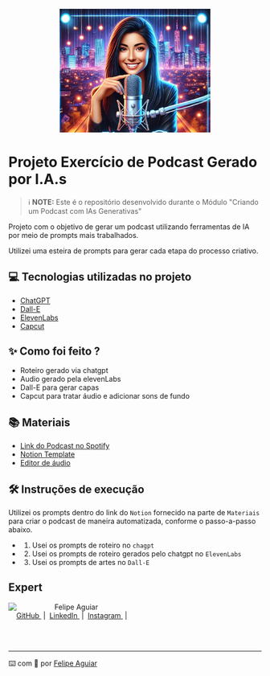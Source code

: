 <p align="center">
<img 
    src="./assets/Capa podcast 1.png"
    width="300"
/>
</p>

# Projeto Exercício de Podcast Gerado por I.A.s


 > ℹ️ **NOTE:** Este é o repositório desenvolvido durante o Módulo "Criando um Podcast com IAs Generativas" 

Projeto com o objetivo de gerar um podcast utilizando ferramentas de IA por meio de prompts mais trabalhados.

Utilizei uma esteira de prompts para gerar cada etapa do processo criativo.

## 💻 Tecnologias utilizadas no projeto

- [ChatGPT](https://chat.openai.com/) 
- [Dall-E](https://chatgpt.com/g/g-2fkFE8rbu-dall-e)
- [ElevenLabs](https://beta.elevenlabs.io/)
- [Capcut](https://www.capcut.com/pt-br/)

## ✨ Como foi feito ?

- Roteiro gerado via chatgpt
- Audio gerado pela elevenLabs
- Dall-E para gerar capas
- Capcut para tratar áudio e adicionar sons de fundo

## 📚 Materiais

- [Link do Podcast no Spotify](https://open.spotify.com/episode/6lKac8i5olNqN7jT2Z25LU?si=VaCrelWoQiCUzdjdTNSAkA)
- [Notion Template](https://www.notion.so/PAS-Podcast-AI-Studio-M-tricas-1756ce055c1a801b9498d3ea4b7193d2)
- [Editor de áudio](https://www.capcut.com/editor/552B447D-76C5-4292-8721-01A972D0ED1F?start_tab=video&enter_from=create_new&from_page=work_space&tab=all&__action_from=templates&position=templates&scenario=custom&workspaceId=7457209310062526470&spaceId=7457208194965259269)


## 🛠️ Instruções de execução

Utilizei os prompts dentro do link do `Notion` fornecido na parte de `Materiais` para criar o podcast de maneira automatizada, conforme o passo-a-passo abaixo.

-  1. Usei os prompts de roteiro no `chagpt`
-  2. Usei os prompts de roteiro gerados pelo chatgpt no `ElevenLabs`
-  3. Usei os prompts de artes no `Dall-E`

##  Expert

<p>
    <img 
      align=left 
      margin=10 
      width=80 
      src="https://avatars.githubusercontent.com/u/37452836?v=4"
    />
    <p>&nbsp&nbsp&nbspFelipe Aguiar<br>
    &nbsp&nbsp&nbsp
    <a 
        href="https://github.com/felipeAguiarCode">
        GitHub
    </a>
    &nbsp;|&nbsp;
    <a 
        href="www.linkedin.com/in/felipe-exe">
        LinkedIn
    </a>
    &nbsp;|&nbsp;
    <a 
        href="https://www.instagram.com/felipeaguiar.exe/">
        Instagram
    </a>
    &nbsp;|&nbsp;</p>
</p>
<br/><br/>
<p>

---

⌨️ com 💜 por [Felipe Aguiar](https://github.com/felipeAguiarCode)
